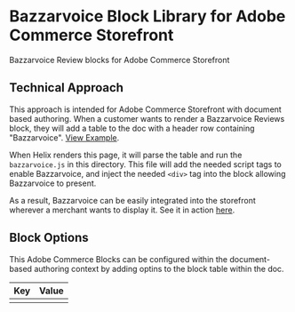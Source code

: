 # Bazzarvoice Block Library for Adobe Commerce Storefront

Bazzarvoice Review blocks for Adobe Commerce Storefront

## Technical Approach

This approach is intended for Adobe Commerce Storefront with document based authoring. When a customer wants to render a Bazzarvoice Reviews block, they will add a table to the doc with a header row containing "Bazzarvoice". [View Example](https://docs.google.com/document/d/1zUt26xPAzziRJBb_YsyVht3DU0xmRVTDXc7rgmhrxtI/edit?tab=t.0). 


When Helix renders this page, it will parse the table and run the `bazzarvoice.js` in this directory. This file will add the needed script tags to enable Bazzarvoice, and inject the needed `<div>` tag into the block allowing Bazzarvoice to present. 

As a result, Bazzarvoice can be easily integrated into the storefront wherever a merchant wants to display it. See it in action [here](https://main--showcase-evergreen-commerce-storefront--blueacorninc.hlx.live/bazzarvoice).

## Block Options

This Adobe Commerce Blocks can be configured within the document-based authoring context by adding optins to the block table within the doc. 

| Key   | Value |
|-------|-------|
|       |       |
